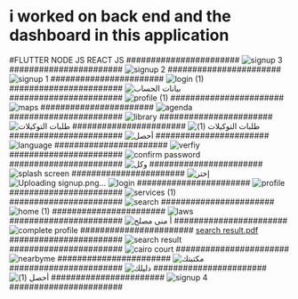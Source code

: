 # i worked on back end and the dashboard in this application
#FLUTTER NODE JS REACT JS 
#######################
![signup 3](https://github.com/M-Metaw3/adallah-app-with-dashboard/assets/107302134/08bbcb8f-1b11-415a-8762-e1ac550bd16d)
#######################
![signup 2](https://github.com/M-Metaw3/adallah-app-with-dashboard/assets/107302134/86a11f9a-b1c3-4b87-8e76-dbbac186b7dd)
#######################
![signup 1](https://github.com/M-Metaw3/adallah-app-with-dashboard/assets/107302134/83a0320b-44aa-4444-b2b6-75996cf250b7)
#######################
![login (1)](https://github.com/M-Metaw3/adallah-app-with-dashboard/assets/107302134/79d12972-f0b2-4039-8a7c-fbbac2242351)
#######################
![بيانات الحساب](https://github.com/M-Metaw3/adallah-app-with-dashboard/assets/107302134/ffe9bcf0-26ed-4360-ade6-3fd587e5ad9c)
#######################
![profile (1)](https://github.com/M-Metaw3/adallah-app-with-dashboard/assets/107302134/a911ce4d-1333-498e-94cf-42b7dd5ef224)
#######################
![maps](https://github.com/M-Metaw3/adallah-app-with-dashboard/assets/107302134/599bb4bf-fdd3-4d99-b6f8-29352a7d94fb)
#######################
![agenda](https://github.com/M-Metaw3/adallah-app-with-dashboard/assets/107302134/60b4e77b-7985-45df-a8ac-08c5bdf9cf6e)
#######################
![library](https://github.com/M-Metaw3/adallah-app-with-dashboard/assets/107302134/c63271f2-a7c8-4fac-93c6-4a87933c1640)
#######################
![طلبات التوكيلات](https://github.com/M-Metaw3/adallah-app-with-dashboard/assets/107302134/5da558a8-3993-40f3-8249-3037b26867e5)
#######################
![طلبات التوكيلات (1)](https://github.com/M-Metaw3/adallah-app-with-dashboard/assets/107302134/d4ee6f2c-cf75-4e60-8301-c98cc5800427)
#######################
![أحصل](https://github.com/M-Metaw3/adallah-app-with-dashboard/assets/107302134/581c8ed4-d77d-4ae2-bfc7-380d0e9d6719)
#######################
![language](https://github.com/M-Metaw3/adallah-app-with-dashboard/assets/107302134/e963d558-00a4-405b-8a55-585206691bec)
#######################
![verfiy](https://github.com/M-Metaw3/adallah-app-with-dashboard/assets/107302134/1cb71979-88f1-40e0-ac5e-1beea9296554)
#######################
![confirm password](https://github.com/M-Metaw3/adallah-app-with-dashboard/assets/107302134/65ab5f69-aa65-4c8d-856b-e87a5d80b8b3)
#######################
![وكل](https://github.com/M-Metaw3/adallah-app-with-dashboard/assets/107302134/c9d987ca-bfe4-4c7b-91bd-91e30854a371)
#######################
![splash screen](https://github.com/M-Metaw3/adallah-app-with-dashboard/assets/107302134/831ce6c0-70b1-4062-89ca-50e0f5e8ab60)
#######################
![إختر](https://github.com/M-Metaw3/adallah-app-with-dashboard/assets/107302134/136a13b5-9e46-4276-949e-a7013c3fb0e9)
![Uploading signup.png…]()
![login](https://github.com/M-Metaw3/adallah-app-with-dashboard/assets/107302134/f3f82e38-1b9e-4c6c-ab93-ee67993246f2)
#######################
![profile](https://github.com/M-Metaw3/adallah-app-with-dashboard/assets/107302134/07efbcfa-21f6-4238-9d26-93f3a7136915)
#######################
![services (1)](https://github.com/M-Metaw3/adallah-app-with-dashboard/assets/107302134/380991eb-37b5-4df1-89c6-f9c24167151e)
#######################
![search](https://github.com/M-Metaw3/adallah-app-with-dashboard/assets/107302134/728b760a-4b50-4865-a5ac-b50b07b28c49)
#######################
![home (1)](https://github.com/M-Metaw3/adallah-app-with-dashboard/assets/107302134/f1b7dcaa-0dd2-4c42-84a1-46cb29243693)
#######################
![laws](https://github.com/M-Metaw3/adallah-app-with-dashboard/assets/107302134/5414e08c-e7fd-455f-9390-9ea1aacb782f)
#######################
![أ  منى مصلح](https://github.com/M-Metaw3/adallah-app-with-dashboard/assets/107302134/a6bb1b6f-bf9f-47d4-8139-961099134cba)
#######################
![complete profile](https://github.com/M-Metaw3/adallah-app-with-dashboard/assets/107302134/88ec279e-b0d2-4b2f-b17d-8d4c00657ece)
#######################
[search result.pdf](https://github.com/M-Metaw3/adallah-app-with-dashboard/files/12064472/search.result.pdf)
#######################
![search result](https://github.com/M-Metaw3/adallah-app-with-dashboard/assets/107302134/46abe1d0-ee20-441f-b7b7-ee5499d7da3e)
#######################
![cairo court](https://github.com/M-Metaw3/adallah-app-with-dashboard/assets/107302134/88785f2d-2b76-400b-a479-43431ebdfad4)
#######################
![nearbyme](https://github.com/M-Metaw3/adallah-app-with-dashboard/assets/107302134/5d79039a-c137-4b1a-9a26-842ceee49d65)
#######################
![مكتبتك](https://github.com/M-Metaw3/adallah-app-with-dashboard/assets/107302134/ea4b4508-7902-4ee9-b6c9-22b0f13e2cfd)
#######################
![دليلك](https://github.com/M-Metaw3/adallah-app-with-dashboard/assets/107302134/e5a99a43-7285-49a1-8297-e121095a22fc)
#######################
![أحصل (1)](https://github.com/M-Metaw3/adallah-app-with-dashboard/assets/107302134/d0cba394-0654-45d5-8048-02afb6941800)
#######################
![signup 4](https://github.com/M-Metaw3/adallah-app-with-dashboard/assets/107302134/94cf95b8-0a90-47a0-95be-6512ee0a7d73)
#######################
